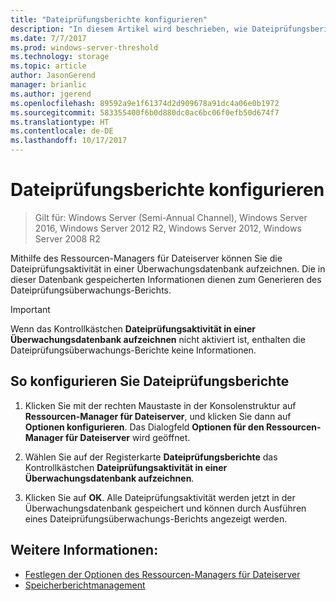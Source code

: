 ```yaml
---
title: "Dateiprüfungsberichte konfigurieren"
description: "In diesem Artikel wird beschrieben, wie Dateiprüfungsberichte konfiguriert werden, um einen einen Dateiprüfungsüberwachungs-Bericht zu erstellen"
ms.date: 7/7/2017
ms.prod: windows-server-threshold
ms.technology: storage
ms.topic: article
author: JasonGerend
manager: brianlic
ms.author: jgerend
ms.openlocfilehash: 89592a9e1f61374d2d909678a91dc4a06e0b1972
ms.sourcegitcommit: 583355400f6b0d880dc0ac6bc06f0efb50d674f7
ms.translationtype: HT
ms.contentlocale: de-DE
ms.lasthandoff: 10/17/2017
---
```

# <a name="configure-file-screen-audit"></a>Dateiprüfungsberichte konfigurieren

> Gilt für: Windows Server (Semi-Annual Channel), Windows Server 2016, Windows Server 2012 R2, Windows Server 2012, Windows Server 2008 R2

Mithilfe des Ressourcen-Managers für Dateiserver können Sie die Dateiprüfungsaktivität in einer Überwachungsdatenbank aufzeichnen. Die in dieser Datenbank gespeicherten Informationen dienen zum Generieren des Dateiprüfungsüberwachungs-Berichts.

> [!Important]
> Wenn das Kontrollkästchen **Dateiprüfungsaktivität in einer Überwachungsdatenbank aufzeichnen** nicht aktiviert ist, enthalten die Dateiprüfungsüberwachungs-Berichte keine Informationen.

## <a name="to-configure-file-screen-audit"></a>So konfigurieren Sie Dateiprüfungsberichte

1.  Klicken Sie mit der rechten Maustaste in der Konsolenstruktur auf **Ressourcen-Manager für Dateiserver**, und klicken Sie dann auf **Optionen konfigurieren**. Das Dialogfeld **Optionen für den Ressourcen-Manager für Dateiserver** wird geöffnet.

2.  Wählen Sie auf der Registerkarte **Dateiprüfungsberichte** das Kontrollkästchen **Dateiprüfungsaktivität in einer Überwachungsdatenbank aufzeichnen**.

3.  Klicken Sie auf **OK**. Alle Dateiprüfungsaktivität werden jetzt in der Überwachungsdatenbank gespeichert und können durch Ausführen eines Dateiprüfungsüberwachungs-Berichts angezeigt werden.

## <a name="see-also"></a>Weitere Informationen:

-   [Festlegen der Optionen des Ressourcen-Managers für Dateiserver](setting-file-server-resource-manager-options.md)
-   [Speicherberichtmanagement](storage-reports-management.md)